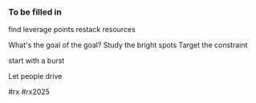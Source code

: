 ### To be filled in

find leverage points
restack resources

What's the goal of the goal?
Study the bright spots
Target the constraint

start with a burst

Let people drive


#rx #rx2025 